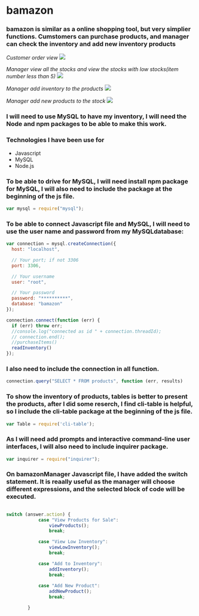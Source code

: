 # bamazon

### bamazon is similar as a online shopping tool, but very simplier functions. Cumstomers can purchase products, and manager can check the inventory and add new inventory products

*Customer order view*
![](1.gif)

*Manager view all the stocks and view the stocks with low stocks(item number less than 5)*
![](2.gif)

*Manager add inventory to the products*
![](3.gif)

*Manager add new products to the stock*
![](4.gif)

### I will need to use MySQL to have my inventory, I will need the Node and npm packages to be able to make this work.
### Technologies I have been use for
- Javascript
- MySQL
- Node.js

### To be able to drive for MySQL, I will need install npm package for MySQL, I will also need to include the package at the beginning of the js file.

``` javascript
var mysql = require("mysql");
```

### To be able to connect Javascript file and MySQL, I will need to use the user name and password from my MySQLdatabase:
``` javascript
var connection = mysql.createConnection({
  host: "localhost",

  // Your port; if not 3306
  port: 3306,

  // Your username
  user: "root",

  // Your password
  password: "**********",
  database: "bamazon"
});

connection.connect(function (err) {
  if (err) throw err;
  //console.log("connected as id " + connection.threadId);
  // connection.end();
  //purchaseItems()
  readInventory()
});

```
### I also need to include the connection in all function.
``` javascript
connection.query("SELECT * FROM products", function (err, results)
```

### To show the inventory of products, tables is better to present the products, after I did some reserch, I find cli-table is helpful, so I include the cli-table package at the beginning of the js file.

``` javascript
var Table = require('cli-table');
```
### As I will need add prompts and interactive command-line user interfaces, I will also need to include inquirer package.
```javascript 
var inquirer = require("inquirer");
```

### On bamazonManager Javascript file, I have added the switch statement. It is reaally useful as the manager will choose different expressions, and the selected block of code will be executed.

``` javascript

switch (answer.action) {
            case "View Products for Sale":
                viewProducts();
                break;

            case "View Low Inventory":
                viewLowInventory();
                break;

            case "Add to Inventory":
                addInventory();
                break;
            
            case "Add New Product":
                addNewProduct();
                break;

        }

```


